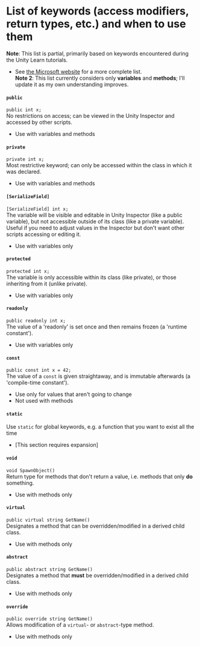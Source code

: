 # List of keywords (access modifiers, return types, etc.) and when to use them
**Note**: This list is partial, primarily based on keywords encountered during the Unity Learn tutorials.
* See [the Microsoft website](https://learn.microsoft.com/en-us/dotnet/csharp/language-reference/keywords/) for a more complete list.  
**Note 2**: This list currently considers only **variables** and **methods**; I'll update it as my own understanding improves.

#### `public`
`public int x;`  
No restrictions on access; can be viewed in the Unity Inspector and accessed by other scripts.
* Use with variables and methods

#### `private`
`private int x;`  
Most restrictive keyword; can only be accessed within the class in which it was declared.
* Use with variables and methods

#### `[SerializeField]`
`[SerializeField] int x;`  
The variable will be visible and editable in Unity Inspector (like a public variable), but not accessible outside of its class (like a private variable).  
Useful if you need to adjust values in the Inspector but don't want other scripts accessing or editing it.
* Use with variables only

#### `protected`
`protected int x;`  
The variable is only accessible within its class (like private), or those inheriting from it (unlike private).
* Use with variables only

#### `readonly`
`public readonly int x;`  
The value of a 'readonly' is set once and then remains frozen (a 'runtime constant').
* Use with variables only

#### `const`
`public const int x = 42;`  
The value of a `const` is given straightaway, and is immutable afterwards (a 'compile-time constant').
* Use only for values that aren't going to change
* Not used with methods

#### `static`
Use `static` for global keywords, e.g. a function that you want to exist all the time
* [This section requires expansion]

#### `void`
`void SpawnObject()`  
Return type for methods that don't return a value, i.e. methods that only **do** something.
* Use with methods only

#### `virtual`
`public virtual string GetName()`  
Designates a method that can be overridden/modified in a derived child class.
* Use with methods only

#### `abstract`
`public abstract string GetName()`  
Designates a method that **must** be overridden/modified in a derived child class.
* Use with methods only

#### `override`
`public override string GetName()`  
Allows modification of a `virtual`- or `abstract`-type method.
* Use with methods only